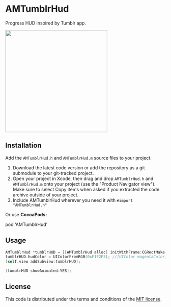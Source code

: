 AMTumblrHud
===========

Progress HUD inspired by Tumblr app.

<img src="https://raw.github.com/Asich/AMTumblrHud/master/Screenshots/AMTumblrHUD.gif" width="320" />

## Installation

Add the `AMTumblrHud.h` and `AMTumblrHud.m` source files to your project.

1. Download the latest code version or add the repository as a git submodule to your git-tracked project.
2. Open your project in Xcode, then drag and drop `AMTumblrHud.h` and `AMTumblrHud.m` onto your project (use the "Product Navigator view"). Make sure to select Copy items when asked if you extracted the code archive outside of your project.
3. Include AMTumblrHud wherever you need it with `#import "AMTumblrHud.h"`

Or use **CocoaPods:**

pod 'AMTumblrHud'

## Usage

```objective-c
AMTumblrHud *tumblrHUD = [[AMTumblrHud alloc] initWithFrame:CGRectMake(100, 100, 55, 20)];
tumblrHUD.hudColor = UIColorFromRGB(0xF1F2F3); //[UIColor magentaColor];
[self.view addSubview:tumblrHUD];

[tumblrHUD showAnimated:YES];
```

## License

This code is distributed under the terms and conditions of the [MIT license](LICENSE).